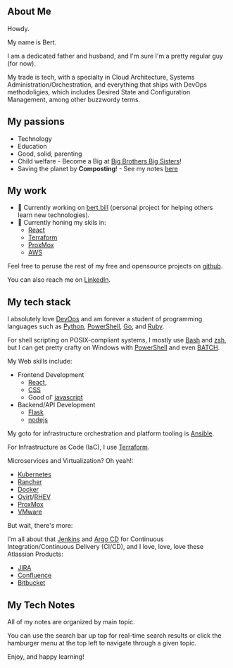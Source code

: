 ## About Me

Howdy.

My name is Bert. 

I am a dedicated father and husband, 
and I'm sure I'm a pretty regular guy (for now).

My trade is tech, with a specialty in Cloud Architecture,
Systems Administration/Orchestration, and everything that ships with
DevOps methodoligies, which includes 
Desired State and Configuration Management, 
among other buzzwordy terms.

## My passions

- Technology
- Education
- Good, solid, parenting
- Child welfare - Become a Big at [Big Brothers Big Sisters](https://www.bbbs.org/)!
- Saving the planet by **Composting**! - See my notes [here](https://github.com/berttejeda/bert.composting) 

## My work

- 🔭 Currently working on [bert.bill](https://github.com/berttejeda/bert.bill) (personal project for helping others learn new technologies).
- 🌱 Currently honing my skils in:
  - [React](https://reactjs.org/docs/getting-started.html)
  - [Terraform](https://www.terraform.io/)
  - [ProxMox](https://www.terraform.io/)
  - [AWS](https://docs.aws.amazon.com/)

Feel free to peruse the rest of my free and opensource projects on [github](https://github.com/berttejeda).

You can also reach me on [LinkedIn](https://www.linkedin.com/in/engelberttejeda/).

## My tech stack

I absolutely love [DevOps](https://en.wikipedia.org/wiki/DevOps) 
and am forever a student of programming 
languages such as [Python](https://www.python.org/),
[PowerShell](https://docs.microsoft.com/en-us/powershell/),
[Go](https://go.dev/),
and [Ruby](https://www.ruby-lang.org/en/).

For shell scripting on POSIX-compliant systems, 
I mostly use [Bash](https://www.gnu.org/software/bash/) 
and [zsh](https://www.zsh.org/), 
but I can get pretty crafty on Windows with 
[PowerShell](https://docs.microsoft.com/en-us/powershell/) and even
[BATCH](https://en.wikipedia.org/wiki/Batch_file).

My Web skills include:

- Frontend Development
    - [React](https://reactjs.org/), 
    - [CSS](https://www.w3schools.com/css/)
    - Good ol' [javascript](https://www.javascript.com/) 
- Backend/API Development
    - [Flask](https://flask.palletsprojects.com)
    - [nodejs](https://nodejs.org/en/)

My goto for infrastructure orchestration and platform tooling is 
[Ansible](https://www.ansible.com/). 

For Infrastructure as Code (IaC), 
I use [Terraform](https://www.terraform.io/).

Microservices and Virtualization? Oh yeah!:

- [Kubernetes](https://kubernetes.io/)
- [Rancher](https://rancher.com/)
- [Docker](https://www.docker.com/)
- [Ovirt](https://www.ovirt.org/)/[RHEV](https://www.redhat.com/en/technologies/virtualization/enterprise-virtualization)
- [ProxMox](https://www.proxmox.com/en/)
- [VMware](https://www.vmware.com)

But wait, there's more: 

I'm all about that [Jenkins](https://www.jenkins.io/) and [Argo CD](https://argo-cd.readthedocs.io/en/stable/)
for Continuous Integration/Continuous Delivery (CI/CD), and I love, love, love these 
Atlassian Products:

- [JIRA](https://www.atlassian.com/software/jira)
- [Confluence](https://www.atlassian.com/software/confluence)
- [Bitbucket](https://www.atlassian.com/software/bitbucket)

## My Tech Notes

All of my notes are organized by main topic.

You can use the search bar up top for real-time search results or 
click the hamburger menu at the top left to navigate 
through a given topic.

Enjoy, and happy learning!
